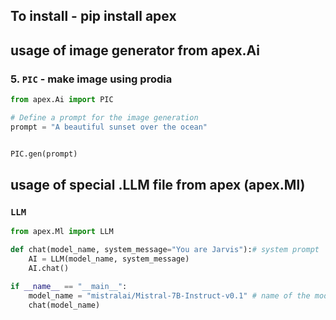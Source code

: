 ## To install - pip install apex
##  usage of image generator from apex.Ai
### 5. `PIC` - make image using prodia
```python
from apex.Ai import PIC

# Define a prompt for the image generation
prompt = "A beautiful sunset over the ocean"


PIC.gen(prompt)
```
## usage of special .LLM file from apex (apex.Ml)

### `LLM`
```python
from apex.Ml import LLM

def chat(model_name, system_message="You are Jarvis"):# system prompt
    AI = LLM(model_name, system_message)
    AI.chat()

if __name__ == "__main__":
    model_name = "mistralai/Mistral-7B-Instruct-v0.1" # name of the model you wish to use It supports ALL text generation models on deepinfra.com.
    chat(model_name)
```
